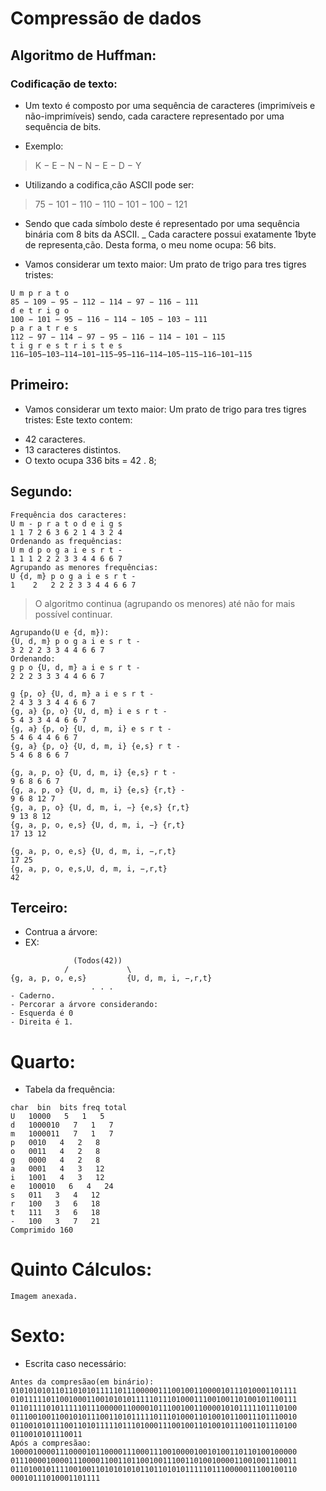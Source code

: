 # Compressão de dados
## Algoritmo de Huffman:
### Codificação de texto:
- Um texto é composto por uma sequência de caracteres (imprimíveis e não-imprimíveis) sendo, cada caractere representado por uma sequência de bits.
+ Exemplo:
> K − E − N − N − E − D − Y
+ Utilizando a codifica¸cão ASCII pode ser:
> 75 − 101 − 110 − 110 − 101 − 100 − 121
+ Sendo que cada símbolo deste é representado por uma sequência binária com 8 bits da ASCII.
_ Cada caractere possui exatamente 1byte de representa¸cão. Desta forma, o meu nome ocupa: 56 bits. 


+ Vamos considerar um texto maior: Um prato de trigo para tres tigres tristes:
```
U m p r a t o
85 − 109 − 95 − 112 − 114 − 97 − 116 − 111
d e t r i g o
100 − 101 − 95 − 116 − 114 − 105 − 103 − 111
p a r a t r e s
112 − 97 − 114 − 97 − 95 − 116 − 114 − 101 − 115
t i g r e s t r i s t e s
116−105−103−114−101−115−95−116−114−105−115−116−101−115
```

## Primeiro: 
- Vamos considerar um texto maior: Um prato de trigo para tres tigres tristes:
Este texto contem:
+ 42 caracteres.
+ 13 caracteres distintos.
+ O texto ocupa 336 bits = 42 . 8;

## Segundo:
```
Frequência dos caracteres:
U m - p r a t o d e i g s
1 1 7 2 6 3 6 2 1 4 3 2 4
Ordenando as frequências:
U m d p o g a i e s r t -
1 1 1 2 2 2 3 3 4 4 6 6 7
Agrupando as menores frequências:
U {d, m} p o g a i e s r t -
1    2   2 2 2 3 3 4 4 6 6 7
```
> O algoritmo continua (agrupando os menores) até não for mais possível continuar. 

```
Agrupando(U e {d, m}):
{U, d, m} p o g a i e s r t -
3 2 2 2 3 3 4 4 6 6 7
Ordenando:
g p o {U, d, m} a i e s r t -
2 2 2 3 3 3 4 4 6 6 7

g {p, o} {U, d, m} a i e s r t -
2 4 3 3 3 4 4 6 6 7
{g, a} {p, o} {U, d, m} i e s r t -
5 4 3 3 4 4 6 6 7
{g, a} {p, o} {U, d, m, i} e s r t -
5 4 6 4 4 6 6 7
{g, a} {p, o} {U, d, m, i} {e,s} r t -
5 4 6 8 6 6 7

{g, a, p, o} {U, d, m, i} {e,s} r t -
9 6 8 6 6 7
{g, a, p, o} {U, d, m, i} {e,s} {r,t} -
9 6 8 12 7
{g, a, p, o} {U, d, m, i, −} {e,s} {r,t}
9 13 8 12
{g, a, p, o, e,s} {U, d, m, i, −} {r,t}
17 13 12

{g, a, p, o, e,s} {U, d, m, i, −,r,t}
17 25
{g, a, p, o, e,s,U, d, m, i, −,r,t}
42
```

## Terceiro:
- Contrua a árvore:
- EX:
````
              (Todos(42))
            /             \
{g, a, p, o, e,s}         {U, d, m, i, −,r,t}
                  . . . 
- Caderno.
- Percorar a árvore considerando: 
- Esquerda é 0
- Direita é 1.
````

# Quarto:
- Tabela da frequência:
```
char  bin  bits freq total
U   10000   5   1   5
d   1000010   7   1   7
m   1000011   7   1   7
p   0010   4   2   8
o   0011   4   2   8
g   0000   4   2   8
a   0001   4   3   12
i   1001   4   3   12
e   100010   6   4   24
s   011   3   4   12
r   100   3   6   18
t   111   3   6   18
-   100   3   7   21
Comprimido 160
```

# Quinto Cálculos:
````
Imagem anexada.
````

# Sexto: 
- Escrita caso necessário:
```
Antes da compresãao(em binário):
0101010101101101010111110111000001110010011000010111010001101111
0101111101100100011001010101111101110100011100100110100101100111
0110111101011111011100000110000101110010011000010101111101110100
0111001001100101011100110101111101110100011010010110011101110010
0110010101110011010111110111010001110010011010010111001101110100
0110010101110011
Após a compresãao:
1000010000111000010110000111000111001000010010100110110100100000
0111000010000111000011001101100100111001101001000011001001110011
0110100101111001001101010101011011010101111101110000011100100110
00010111010001101111

```